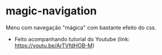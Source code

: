# magic-navigation
Menu com navegação "mágica" com bastante efeito do css.
- Feito acompanhando tutorial do Youtube (link: https://youtu.be/ArTVfdHOB-M)
  
